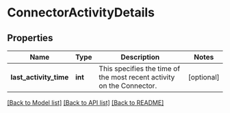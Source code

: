 # ConnectorActivityDetails

## Properties
Name | Type | Description | Notes
------------ | ------------- | ------------- | -------------
**last_activity_time** | **int** | This specifies the time of the most recent activity on the Connector. | [optional] 

[[Back to Model list]](../README.md#documentation-for-models) [[Back to API list]](../README.md#documentation-for-api-endpoints) [[Back to README]](../README.md)

